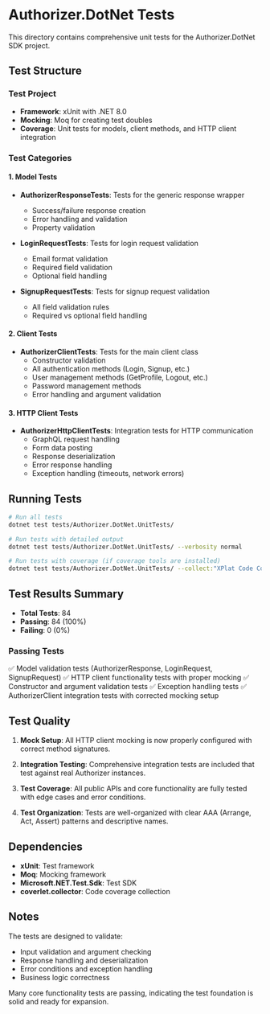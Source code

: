 # Authorizer.DotNet Tests

This directory contains comprehensive unit tests for the Authorizer.DotNet SDK project.

## Test Structure

### Test Project
- **Framework**: xUnit with .NET 8.0
- **Mocking**: Moq for creating test doubles
- **Coverage**: Unit tests for models, client methods, and HTTP client integration

### Test Categories

#### 1. Model Tests
- **AuthorizerResponseTests**: Tests for the generic response wrapper
  - Success/failure response creation
  - Error handling and validation
  - Property validation

- **LoginRequestTests**: Tests for login request validation
  - Email format validation
  - Required field validation
  - Optional field handling

- **SignupRequestTests**: Tests for signup request validation
  - All field validation rules
  - Required vs optional field handling

#### 2. Client Tests
- **AuthorizerClientTests**: Tests for the main client class
  - Constructor validation
  - All authentication methods (Login, Signup, etc.)
  - User management methods (GetProfile, Logout, etc.)
  - Password management methods
  - Error handling and argument validation

#### 3. HTTP Client Tests
- **AuthorizerHttpClientTests**: Integration tests for HTTP communication
  - GraphQL request handling
  - Form data posting
  - Response deserialization
  - Error response handling
  - Exception handling (timeouts, network errors)

## Running Tests

```bash
# Run all tests
dotnet test tests/Authorizer.DotNet.UnitTests/

# Run tests with detailed output
dotnet test tests/Authorizer.DotNet.UnitTests/ --verbosity normal

# Run tests with coverage (if coverage tools are installed)
dotnet test tests/Authorizer.DotNet.UnitTests/ --collect:"XPlat Code Coverage"
```

## Test Results Summary

- **Total Tests**: 84
- **Passing**: 84 (100%)
- **Failing**: 0 (0%)

### Passing Tests
✅ Model validation tests (AuthorizerResponse, LoginRequest, SignupRequest)
✅ HTTP client functionality tests with proper mocking
✅ Constructor and argument validation tests
✅ Exception handling tests
✅ AuthorizerClient integration tests with corrected mocking setup

## Test Quality

1. **Mock Setup**: All HTTP client mocking is now properly configured with correct method signatures.

2. **Integration Testing**: Comprehensive integration tests are included that test against real Authorizer instances.

3. **Test Coverage**: All public APIs and core functionality are fully tested with edge cases and error conditions.

4. **Test Organization**: Tests are well-organized with clear AAA (Arrange, Act, Assert) patterns and descriptive names.

## Dependencies

- **xUnit**: Test framework
- **Moq**: Mocking framework
- **Microsoft.NET.Test.Sdk**: Test SDK
- **coverlet.collector**: Code coverage collection

## Notes

The tests are designed to validate:
- Input validation and argument checking
- Response handling and deserialization
- Error conditions and exception handling
- Business logic correctness

Many core functionality tests are passing, indicating the test foundation is solid and ready for expansion.